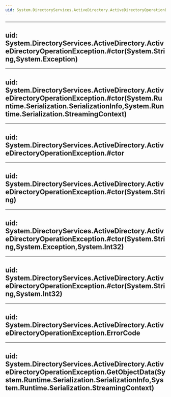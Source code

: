 ```yaml
---
uid: System.DirectoryServices.ActiveDirectory.ActiveDirectoryOperationException
---
```


---
uid: System.DirectoryServices.ActiveDirectory.ActiveDirectoryOperationException.#ctor(System.String,System.Exception)
---

---
uid: System.DirectoryServices.ActiveDirectory.ActiveDirectoryOperationException.#ctor(System.Runtime.Serialization.SerializationInfo,System.Runtime.Serialization.StreamingContext)
---

---
uid: System.DirectoryServices.ActiveDirectory.ActiveDirectoryOperationException.#ctor
---

---
uid: System.DirectoryServices.ActiveDirectory.ActiveDirectoryOperationException.#ctor(System.String)
---

---
uid: System.DirectoryServices.ActiveDirectory.ActiveDirectoryOperationException.#ctor(System.String,System.Exception,System.Int32)
---

---
uid: System.DirectoryServices.ActiveDirectory.ActiveDirectoryOperationException.#ctor(System.String,System.Int32)
---

---
uid: System.DirectoryServices.ActiveDirectory.ActiveDirectoryOperationException.ErrorCode
---

---
uid: System.DirectoryServices.ActiveDirectory.ActiveDirectoryOperationException.GetObjectData(System.Runtime.Serialization.SerializationInfo,System.Runtime.Serialization.StreamingContext)
---
